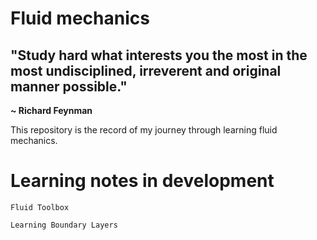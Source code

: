 # Fluid mechanics

## "Study hard what interests you the most in the most undisciplined, irreverent and original manner possible."

**~ Richard Feynman**

This repository is the record of my journey through learning fluid mechanics.

# Learning notes in development

`Fluid Toolbox`

`Learning Boundary Layers`
